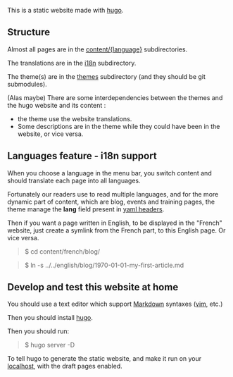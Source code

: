

This is a static website made with [hugo](https://gohugo.io).


## Structure

Almost all pages are in the [content/{language}](content/) subdirectories.

The translations are in the [i18n](i18n/) subdirectory.

The theme(s) are in the [themes](themes/) subdirectory (and they should be git submodules).

(Alas maybe) There are some interdependencies between the themes and the hugo website and
its content :
 * the theme use the website translations.
 * Some descriptions are in the theme while they could have been in the website,
   or vice versa.

## Languages feature - i18n support

When you choose a language in the menu bar, you switch content and should translate each page into all languages.

Fortunately our readers use to read multiple languages, and for the more dynamic
part of content, which are blog, events and training pages, the theme manage the
**lang** field present in [yaml
headers](https://cran.r-project.org/web/packages/ymlthis/vignettes/yaml-fieldguide.html).

Then if you want a page written in English, to be displayed in the "French"
website, just create a symlink from the French part, to this English page. Or
vice versa.

> $ cd content/french/blog/

> $ ln -s ../../english/blog/1970-01-01-my-first-article.md

## Develop and test this website at home

You should use a text editor which support [Markdown](https://en.wikipedia.org/wiki/Markdown)
syntaxes ([vim](https://www.vim.org/), etc.)

Then you should install [hugo](https://github.com/gohugoio/hugo/releases).

Then you should run:

> $ hugo server -D

To tell hugo to generate the static website, and make it run on your
[localhost](https://en.wikipedia.org/wiki/Localhost), with the draft pages
enabled.

